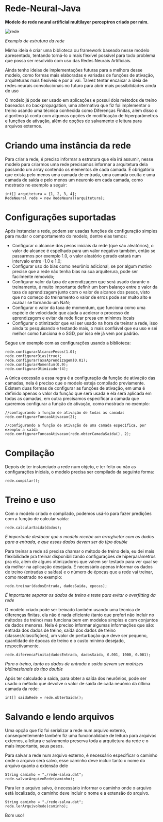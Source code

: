 # Rede-Neural-Java

<p><strong>Modelo de rede neural artificial multilayer perceptron criado por mim.</strong></p>

![rede](https://github.com/thag0/Rede-Neural-Java/assets/91092364/edb670b9-a9a8-460b-bdab-e4f2da884937)

*Exemplo de estrutura da rede*

<p>
Minha ideia é criar uma biblioteca ou framework baseado nesse modelo apresentado, tentando torná-lo o mais flexível possível para todo problema que possa ser resolvido com uso das Redes Neurais Artificiais.
</p>

<p>
Ainda tenho ideias de implementações futuras para a melhora desse modelo, como formas mais elaboradas e variadas de funções de ativação, arquiteturas mais flexíveis e por aí vai. Talvez tentar encaixar a ideia de redes neurais convolucionais no futuro para abrir mais possibilidades ainda de uso
</p>

<p>
O modelo já pode ser usado em aplicações e possui dois métodos de treino baseados no backpropagation, uma alternativa que fiz foi implementar o treino usando uma técnica 
conhecida como Diferenças Finitas, além disso o algoritmo já conta com algumas opções de modificação de hiperparâmetros e funções de ativação, além de opções de 
salvamento e leitura para arquivos externos.
</p>

# Criando uma instância da rede
Para criar a rede, é preciso informar a estrutura que ela irá assumir, nesse modelo para criarmos uma rede precisamos informar a arquitetura dela passando um array contendo os elementos de cada camada. É obrigatório que exista pelo menos uma camada de entrada, uma camada oculta e uma camada de saída e pelo menos um neuronio em cada camada, como mostrado no exemplo a seguir:
```
int[] arquitetura = {1, 2, 3, 4};
RedeNeural rede = new RedeNeural(arquitetura);
```

# Configurações suportadas
Após instanciar a rede, podem ser usadas funções de configuração simples para mudar o comportamento do modelo, dentre elas temos:

- Configurar o alcance dos pesos iniciais da rede (que são aleatórios), o valor de alcance é espelhado para um valor negativo também, então se passarmos por exemplo 1.0, o valor aleatório gerado estará num intervalo entre -1.0 e 1.0;
- Configurar uso do bias como neurônio adicional, se por algum motivo precise que a rede não tenha bias na sua arquiterura, pode ser facilmente removido;
- Configurar valor da taxa de aprendizagem que será usado durante o treinamento, é muito importante definir um bom balanço entre o valor da taxa de aprendizagem junto com o valor de alcance dos pesos, visto que no começo do treinamento o valor de erros pode ser muito alto e acabar se tornando um NaN;
- Configurar o valor da taxa de momentum, que funciona como uma espécie de velocidade que ajuda a acelerar o processo de aprendizagem e evitar da rede ficar presa em mínimos locais
- Configurar o otimizador que vai ser usado na hora de treinar a rede, isso ainda to pesquisando e testando mais, o mais confiável que eu uso e sei melhor como funciona é o SGD, por isso ele já vem por padrão.

Segue um exemplo com as configurações usando a biblioteca:
``` 
rede.configurarAlcancePesos(1.0);
rede.configurarBias(true);
rede.configurarTaxaAprendizagem(0.01);
rede.configurarMomentum(0.9);
rede.configurarOtimizador(4);
```
<p>
A única excessão a essa regra é a configuração da função de ativação das camadas, nela é preciso que o modelo esteja compilado previamente. Existem duas formas de configurar as funções de ativação, em uma é definido apenas o valor da função que será usada e ela será aplicada em todas as camadas, em outra precisamos específicar a camada que queremos configurar a função de ativação, como mostrado no exemplo:
</p>

```
//configurando a função de ativação de todas as camadas
rede.configurarFuncaoAtivacao(2);

//configurando a função de ativação de uma camada específica, por exemplo a saída
rede.configurarFuncaoAtivacao(rede.obterCamadaSaida(), 2);
```

# Compilação

Depois de ter instanciado a rede num objeto, e ter feito ou não as configurações iniciais, o modelo precisa ser compilado da seguinte forma:
``` 
rede.compilar();
 ```

# Treino e uso
Com o modelo criado e compilado, podemos usá-lo para fazer predições com a função de calcular saída:
``` 
rede.calcularSaida(dados);
```
*É importante destacar que o modelo recebe um array/vetor com os dados para a entrada, e que esses dados devem ser do tipo double*

<p>
Para treinar a rede só precisa chamar o método de treino dela, eu dei mais flexibilidade pra treinar disponibilizando configurações de hiperparâmetros pra ela, além de alguns otimizadores que valem ser testado para ver qual se da melhor na aplicação desejada. É necessário apenas informar os dados de treino (entradas e saídas) e o número de épocas que a rede vai treinar, como mostrado no exemplo:
</p>

``` 
rede.treinar(dadosEntrada, dadosSaida, epocas);

```
*É importante separar os dados de treino e teste para evitar o overfitting da rede*

<p>
O modelo criado pode ser treinado também usando uma técnica de diferenças finitas, ela não é nada eficiente (tanto que preferi não incluir no métodos de treino) mas funciona bem em modelos simples e com conjuntos de dados menores. Nela é preciso informar algumas informações que são: entrada dos dados de treino, saída dos dados de treino (classes/classifições), um valor de perturbação que deve ser pequeno, quantidade de épocas de treino e o custo mínimo desejado, respectivamente.
</p>

``` 
rede.diferencaFinita(dadosEntrada, dadosSaida, 0.001, 1000, 0.001);
```
*Para o treino, tanto os dados de entrada e saída devem ser matrizes bidimesionais do tipo double*

Após ter calculado a saída, para obter a saída dos neurônios, pode ser usado o método que devolve o valor de saída de cada neuônio da última camada da rede:
```
int[] saidaRede = rede.obterSaida();
```

# Salvando e lendo arquivos
Uma opção que fiz foi serializar a rede num arquivo externo, consequentemente também fiz uma funcionalidade de leitura para arquivos externos, a leitura e salvamento preserva toda a arquitetura da rede e o mais importante, seus pesos.

Para salvar a rede num arquivo externo, é necessário especificar o caminho onde o arquivo será salvo, esse caminho deve incluir tanto o nome do arquivo quanto a extensão dele
```
String caminho = "./rede-salva.dat";
rede.salvarArquivoRede(caminho);
```

Para ler o arquivo salvo, é necessário informar o caminho onde o arquivo está localizado, o caminho deve incluir o nome e a extensão do arquivo.
```
String caminho = "./rede-salva.dat";
rede.lerArquivoRede(caminho);
```

Bom uso!
